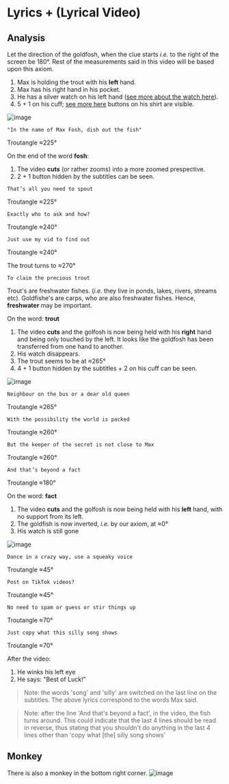 # Lyrics + (Lyrical Video)

## Analysis

Let the direction of the goldfosh, when the clue starts *i.e.* to the right of the screen be 180°. Rest of the measurements said in this video will be based upon this axiom.

1. Max is holding the trout with his **left** hand.
2. Max has his right hand in his pocket.
3. He has a silver watch on his left hand ([see more about the watch here](/lyrics/watch.md)).
4. 5 + 1 on his cuff; [see more here](https://in.pinterest.com/pin/361625045086158560/) buttons on his shirt are visible.

![image](https://user-images.githubusercontent.com/90586416/183064861-a3794602-8d6a-4a53-9991-13ae92944004.png)

```
"In the name of Max Fosh, dish out the fish"
```
Troutangle ≈225°

On the end of the word **fosh**:

1. The video **cuts** (or rather zooms) into a more zoomed prespective.
2. 2 + 1 button hidden by the subtitles can be seen.
```
That’s all you need to spout
```
Troutangle ≈225°

```
Exactly who to ask and how?
```
Troutangle ≈240°


```
Just use my vid to find out
```
Troutangle ≈240°


The trout turns to ≈270°
```
To claim the precious trout
```
Trout's are freshwater fishes. (*i.e.* they live in ponds, lakes, rivers, streams etc). Goldfishe's are carps, who are also freshwater fishes. Hence, **freshwater** may be important.

On the word: **trout**

1. The video **cuts** and the golfosh is now being held with his **right** hand and being only touched by the left. It looks like the goldfosh has been transferred from one hand to another.
2. His watch disappears.
3. The trout seems to be at ≈265°
4. 4 + 1 button hidden by the subtitles + 2 on his cuff can be seen.

![image](https://user-images.githubusercontent.com/90586416/183068986-793e1d9d-0888-4fd9-8509-1209c6c1f01c.png)

```
Neighbour on the bus or a dear old queen
```
Troutangle ≈265°

```
With the possibility the world is packed
```
Troutangle ≈260°

```
But the keeper of the secret is not close to Max
```
Troutangle ≈260°

```
And that’s beyond a fact
```
Troutangle ≈180°

On the word: **fact**

1. The video **cuts** and the golfosh is now being held with his **left** hand, with no support from its left.
2. The goldfish is now inverted, *i.e.* by our axiom, at ≈0°
3. His watch is still gone

![image](https://user-images.githubusercontent.com/90586416/183069049-d69b1c2a-1952-4554-bf6b-5916b4e904db.png)

```
Dance in a crazy way, use a squeaky voice
```
Troutangle ≈45°

```
Post on TikTok videos?
```
Troutangle ≈45°

```
No need to spam or guess or stir things up
```
Troutangle ≈70°

```
Just copy what this silly song shows
```
Troutangle ≈70°

After the video:

1. He winks his left eye 
2. He says: "Best of Luck!"

> Note: the words 'song' and 'silly' are switched on the last line on the subtitles. The above lyrics correspond to the words Max said.

> Note: after the line 'And that's beyond a fact', in the video, the fish turns around. This could indicate that the last 4 lines should be read in reverse, thus stating that you shouldn't do anything in the last 4 lines other than 'copy what [the] silly song shows'

## Monkey

There is also a monkey in the bottom right corner.
![image](https://user-images.githubusercontent.com/90586416/183072221-6db58bda-dd92-450d-b06e-e4883855707e.png)
